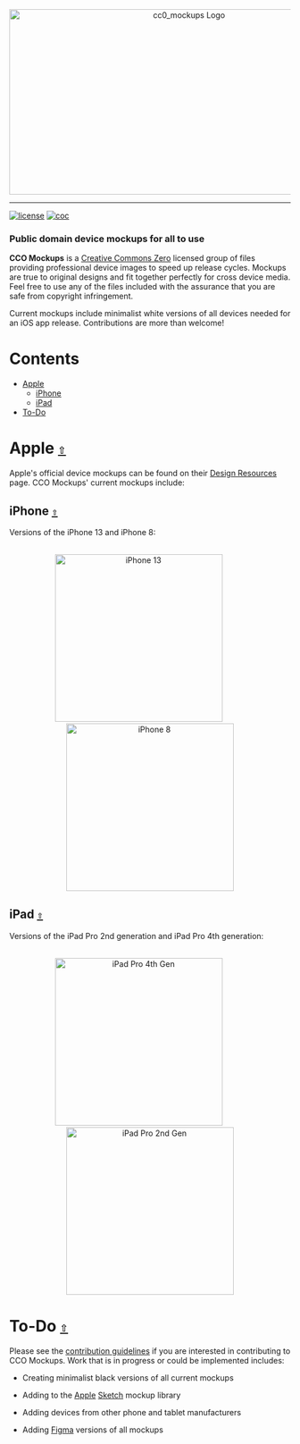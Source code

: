 <div align="center">
  <a href="https://github.com/andrewtavis/cc0_mockups"><img src="https://raw.githubusercontent.com/andrewtavis/cc0_mockups/main/Resources/cc0_mockups_logo_transparent.png" width=628 height=332 alt="cc0_mockups Logo"></a>
</div>

---

[![license](https://img.shields.io/github/license/andrewtavis/cc0_mockups.svg)](https://github.com/andrewtavis/cc0_mockups/blob/main/LICENSE.txt)
[![coc](https://img.shields.io/badge/coc-Contributor%20Covenant-ff69b4.svg)](https://github.com/andrewtavis/cc0_mockups/blob/main/.github/CODE_OF_CONDUCT.md)

### Public domain device mockups for all to use

**CCO Mockups** is a [Creative Commons Zero](https://creativecommons.org/share-your-work/public-domain/cc0/) licensed group of files providing professional device images to speed up release cycles. Mockups are true to original designs and fit together perfectly for cross device media. Feel free to use any of the files included with the assurance that you are safe from copyright infringement.

Current mockups include minimalist white versions of all devices needed for an iOS app release. Contributions are more than welcome!

# **Contents**<a id="contents"></a>

- [Apple](#apple)
  - [iPhone](#iphone)
  - [iPad](#ipad)
- [To-Do](#to-do)

# Apple [`⇧`](#contents) <a id="apple"></a>

Apple's official device mockups can be found on their [Design Resources](https://developer.apple.com/design/resources/) page. CCO Mockups' current mockups include:

## iPhone [`⇧`](#contents) <a id="iphone"></a>

Versions of the iPhone 13 and iPhone 8:

<div align="center">
<br>
  <a href="https://github.com/andrewtavis/cc0_mockups/blob/main/PNG/Apple/iPhone/iPhone13.png"><img height="300" src="https://raw.githubusercontent.com/andrewtavis/cc0_mockups/main/PNG/Apple/iPhone/iPhone13.png" alt="iPhone 13"></a>
  &nbsp;&nbsp;&nbsp;&nbsp;&nbsp;&nbsp;&nbsp;&nbsp;&nbsp;
  <a href="https://github.com/andrewtavis/cc0_mockups/blob/main/PNG/Apple/iPhone/iPhone8.png"><img height="300" src="https://raw.githubusercontent.com/andrewtavis/cc0_mockups/main/PNG/Apple/iPhone/iPhone8.png" alt="iPhone 8"></a>
<br>
</div>

## iPad [`⇧`](#contents) <a id="ipad"></a>

Versions of the iPad Pro 2nd generation and iPad Pro 4th generation:

<div align="center">
<br>
  <a href="https://github.com/andrewtavis/cc0_mockups/blob/main/PNG/Apple/iPad/iPadPro4thGen.png"><img height="300" src="https://raw.githubusercontent.com/andrewtavis/cc0_mockups/main/PNG/Apple/iPad/iPadPro4thGen.png" alt="iPad Pro 4th Gen"></a>
  &nbsp;&nbsp;&nbsp;&nbsp;&nbsp;&nbsp;&nbsp;&nbsp;&nbsp;
  <a href="https://github.com/andrewtavis/cc0_mockups/blob/main/PNG/Apple/iPad/iPadPro2ndGen.png"><img height="300" src="https://raw.githubusercontent.com/andrewtavis/cc0_mockups/main/PNG/Apple/iPad/iPadPro2ndGen.png" alt="iPad Pro 2nd Gen"></a>
<br>
</div>

# To-Do [`⇧`](#contents) <a id="to-do"></a>

Please see the [contribution guidelines](https://github.com/andrewtavis/cc0_mockups/blob/main/CONTRIBUTING.md) if you are interested in contributing to CCO Mockups. Work that is in progress or could be implemented includes:

- Creating minimalist black versions of all current mockups

- Adding to the [Apple](https://github.com/andrewtavis/cc0_mockups/blob/main/Sketch/Apple) [Sketch](https://www.sketch.com/) mockup library

- Adding devices from other phone and tablet manufacturers

- Adding [Figma](https://www.figma.com/) versions of all mockups

